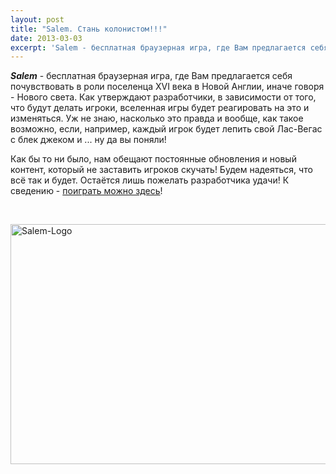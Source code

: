 ```yaml
---
layout: post
title: "Salem. Стань колонистом!!!"
date: 2013-03-03
excerpt: 'Salem - бесплатная браузерная игра, где Вам предлагается себя почувствовать в роли поселенца XVI века в Новой Англии, иначе говоря - Нового света. Как утверждают разработчики, в зависимости от того, что будут делать игроки, вселенная игры будет реагировать на это и изменяться...'
---
```


<em><strong>Salem</strong></em> - бесплатная браузерная игра, где Вам предлагается себя почувствовать в роли поселенца XVI века в Новой Англии, иначе говоря - Нового света. Как утверждают разработчики, в зависимости от того, что будут делать игроки, вселенная игры будет реагировать на это и изменяться. Уж не знаю, насколько это правда и вообще, как такое возможно, если, например, каждый игрок будет лепить свой Лас-Вегас с блек джеком и ... ну да вы поняли!

Как бы то ни было, нам обещают постоянные обновления и новый контент, который не заставить игроков скучать! Будем надеяться, что всё так и будет. Остаётся лишь пожелать разработчика удачи! К сведению - <a href="http://www.salemthegame.com/">поиграть можно здесь</a>!

&nbsp;

<a href="http://gamersoul.ru/wp-content/uploads/2013/03/Salem-Logo.png"><img class="wp-image-1576 aligncenter" alt="Salem-Logo" src="http://gamersoul.ru/wp-content/uploads/2013/03/Salem-Logo.png" width="680" height="384" /></a>